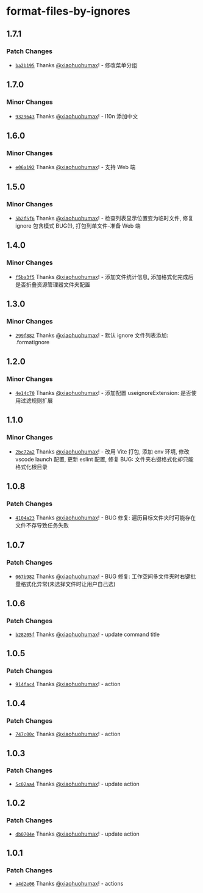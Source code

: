 # format-files-by-ignores

## 1.7.1

### Patch Changes

- [`ba2b195`](https://github.com/xiaohuohumax/format-files-by-ignores/commit/ba2b19508cdf118c59743878af8b600d564f89b4) Thanks [@xiaohuohumax](https://github.com/xiaohuohumax)! - 修改菜单分组

## 1.7.0

### Minor Changes

- [`9329643`](https://github.com/xiaohuohumax/format-files-by-ignores/commit/9329643e45e487db99a48182634f9112ef0682b8) Thanks [@xiaohuohumax](https://github.com/xiaohuohumax)! - l10n 添加中文

## 1.6.0

### Minor Changes

- [`e06a192`](https://github.com/xiaohuohumax/format-files-by-ignores/commit/e06a1925d904052a6b6550193d187fbaf3cdae36) Thanks [@xiaohuohumax](https://github.com/xiaohuohumax)! - 支持 Web 端

## 1.5.0

### Minor Changes

- [`5b2f5f6`](https://github.com/xiaohuohumax/format-files-by-ignores/commit/5b2f5f6d305eb933490c9e50c36ed225a3beb2b2) Thanks [@xiaohuohumax](https://github.com/xiaohuohumax)! - 检查列表显示位置变为临时文件, 修复 ignore 包含模式 BUG(!), 打包到单文件-准备 Web 端

## 1.4.0

### Minor Changes

- [`f5ba3f5`](https://github.com/xiaohuohumax/format-files-by-ignores/commit/f5ba3f55742af87a95ce7a41861f95521f41f80d) Thanks [@xiaohuohumax](https://github.com/xiaohuohumax)! - 添加文件统计信息, 添加格式化完成后是否折叠资源管理器文件夹配置

## 1.3.0

### Minor Changes

- [`299f882`](https://github.com/xiaohuohumax/format-files-by-ignores/commit/299f882258fabed4e9eeae47ccad720e18012592) Thanks [@xiaohuohumax](https://github.com/xiaohuohumax)! - 默认 ignore 文件列表添加: .formatignore

## 1.2.0

### Minor Changes

- [`4e14c70`](https://github.com/xiaohuohumax/format-files-by-ignores/commit/4e14c70b5645119817ca28875ee2bf5639cba36f) Thanks [@xiaohuohumax](https://github.com/xiaohuohumax)! - 添加配置 useignoreExtension: 是否使用过滤规则扩展

## 1.1.0

### Minor Changes

- [`2bc72a2`](https://github.com/xiaohuohumax/format-files-by-ignores/commit/2bc72a2d7cdd8e62204c603200190e82f7ff0808) Thanks [@xiaohuohumax](https://github.com/xiaohuohumax)! - 改用 Vite 打包, 添加 env 环境, 修改 vscode launch 配置, 更新 eslint 配置, 修复 BUG: 文件夹右键格式化却只能格式化根目录

## 1.0.8

### Patch Changes

- [`4104a23`](https://github.com/xiaohuohumax/format-files-by-ignores/commit/4104a2374a922227e578a777009069cf7eac8aa9) Thanks [@xiaohuohumax](https://github.com/xiaohuohumax)! - BUG 修复: 遍历目标文件夹时可能存在文件不存导致任务失败

## 1.0.7

### Patch Changes

- [`067b982`](https://github.com/xiaohuohumax/format-files-by-ignores/commit/067b9828e9e8a9821739c951f996557a22611907) Thanks [@xiaohuohumax](https://github.com/xiaohuohumax)! - BUG 修复: 工作空间多文件夹时右键批量格式化异常(未选择文件时让用户自己选)

## 1.0.6

### Patch Changes

- [`b28205f`](https://github.com/xiaohuohumax/format-files-by-ignores/commit/b28205f74b7d6383e14680637db6b23c6b62adc6) Thanks [@xiaohuohumax](https://github.com/xiaohuohumax)! - update command title

## 1.0.5

### Patch Changes

- [`914fac4`](https://github.com/xiaohuohumax/format-files-by-ignores/commit/914fac4bd10ba1771b5404ebe7f26eb49b5bcda1) Thanks [@xiaohuohumax](https://github.com/xiaohuohumax)! - action

## 1.0.4

### Patch Changes

- [`747c00c`](https://github.com/xiaohuohumax/format-files-by-ignores/commit/747c00c48282ea574bcf2ed5d10321b15c42ba4e) Thanks [@xiaohuohumax](https://github.com/xiaohuohumax)! - action

## 1.0.3

### Patch Changes

- [`5c02aa4`](https://github.com/xiaohuohumax/format-files-by-ignores/commit/5c02aa4c5689290dbf203ae35a8353c587fa6820) Thanks [@xiaohuohumax](https://github.com/xiaohuohumax)! - update action

## 1.0.2

### Patch Changes

- [`db0704e`](https://github.com/xiaohuohumax/format-files-by-ignores/commit/db0704e22147b91e1bfd60cb0b01bafe85da6611) Thanks [@xiaohuohumax](https://github.com/xiaohuohumax)! - update action

## 1.0.1

### Patch Changes

- [`a4d2e06`](https://github.com/xiaohuohumax/format-files-by-ignores/commit/a4d2e06bded35c7ba67f121da63469fae64c6568) Thanks [@xiaohuohumax](https://github.com/xiaohuohumax)! - actions
